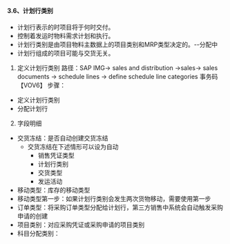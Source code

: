 #### 3.6、计划行类别

* 计划行表示的时项目将于何时交付。
* 控制着发运时物料需求计划和执行。
* 计划行类别是由项目物料主数据上的项目类别和MRP类型决定的。--分配中
* 计划行组成的项目可能与交货无关。

1. 定义计划行类别
路径：SAP IMG-> sales and distribution ->sales-> sales documents -> schedule lines -> define schedule line categories
事务码【VOV6】
步骤：
* 定义计划行类别
* 分配计划行

2. 字段明细
* 交货冻结：是否自动创建交货冻结
    * 交货冻结在下述情形可以设为自动
        * 销售凭证类型
        * 计划行类别
        * 交货类型
        * 发运活动
* 移动类型：库存的移动类型
* 移动类型第一步：如果计划行类别会发生两次货物移动，需要使用第一步
* 订单类型：将采购订单类型分配给计划行，第三方销售中系统会自动触发采购申请的创建
* 项目类别：对应采购凭证或采购申请的项目类别
* 科目分配类别：